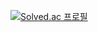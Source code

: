 [![Solved.ac
프로필](http://mazassumnida.wtf/api/v1/generate_badge?boj=jijikim)](https://solved.ac/jijikim)
